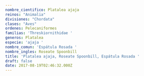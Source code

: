 ```yaml
---
nombre_cientifico: Platalea ajaja
reinos: "Animalia"
divisiones: "Chordata"
clases: "Aves"
ordenes: Pelecaniformes
familias: 'Threskiornithidae '
generos: Platalea
especie: 'ajaja '
nombre_comun: 'Espátula Rosada '
nombre_ingles: Roseate Spoonbill
title: 'Platalea ajaja, Roseate Spoonbill, Espátula Rosada '
draft: false
date: 2017-08-19T02:46:32.000Z
---
```


